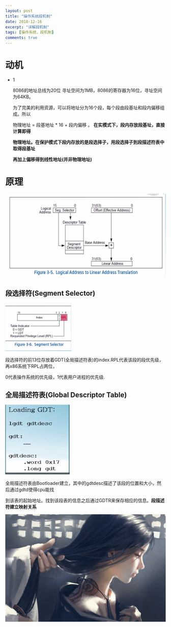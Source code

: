```yaml
---
layout: post
title: "操作系统段机制"
date: 2018-12-16
excerpt: "详解段机制"
tags: [操作系统，段机制]
comments: true
---
```



# 动机

- 1

  8086的地址总线为20位 寻址空间为1MB，8086的寄存器为16位，寻址空间为64KB。

  为了完美的利用资源，可以将地址分为16个段，每个段由段基址和段内偏移组成。所以

  物理地址 = 段基地址 * 16 + 段内偏移 。 **在实模式下，段内存放段基址，直接计算即得**

  **物理地址。在保护模式下段内存放的是段选择子，用段选择子到段描述符表中取得段基址**

  **再加上偏移得到线性地址(并非物理地址)**

# 原理



![](../assets/img/段机制.png)

## 段选择符(Segment Selector)





![](../assets/img/段选择子.png)

段选择符的前13位存放着GDT(全局描述符表)的index.RPL代表该段的段优先级，再x86系统下RPL占两位，

0代表操作系统的优先级，1代表用户进程的优先级.

##      全局描述符表(Global Descriptor Table)

![](../assets/img/全局描述符表.png)

全局描述符表由Bootloader建立，其中的gdtdesc描述了该段的位置和大小，然后通过gdtd使得cpu能找

到该表的起始地址。找到该段表的信息之后通过GDTR来保存相应的信息。**段描述符建立映射关系**











![](../assets/img/background1.jpg)